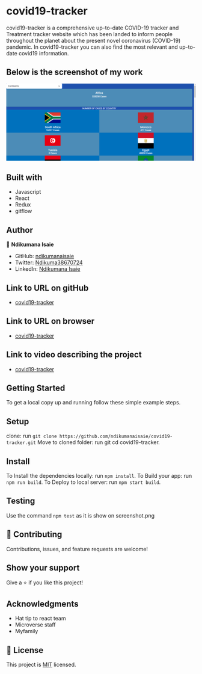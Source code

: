 # covid19-tracker
covid19-tracker is a comprehensive up-to-date COVID-19 tracker and Treatment tracker website which has been landed to inform people throughout the planet about the present novel coronavirus (COVID-19) pandemic. In covid19-tracker you can also find the most relevant and up-to-date covid19 information. 

## Below is the screenshot of my work
![covid19-tracker](https://github.com/ndikumanaisaie/covid19-tracker/blob/setup/src/assets/images/shot.png)

## Built with
- Javascript
- React
- Redux
- gitflow

## Author

👤 **Ndikumana Isaie**

- GitHub: [ndikumanaisaie](https://github.com/ndikumanaisaie)
- Twitter: [Ndikuma38670724](https://twitter.com/Ndikuma38670724)
- LinkedIn: [Ndikumana Isaie](https://www.linkedin.com/in/ndikumanaisaie/)

## Link to URL on gitHub
- [covid19-tracker](https://github.com/ndikumanaisaie/covid19-tracker.git)
## Link to URL on browser
- [covid19-tracker](https://isaiecovid19tracker.netlify.app/)
## Link to video describing the project
- [covid19-tracker](https://www.loom.com/share/4267831086c34bcebc7c664c7a01c44d)

## Getting Started

To get a local copy up and running follow these simple example steps.

## Setup
clone: run `git clone https://github.com/ndikumanaisaie/covid19-tracker.git`
Move to cloned folder: run git cd covid19-tracker.

## Install

To Install the dependencies locally: run `npm install`.
To Build your app: run `npm run build`.
To Deploy to local server: run `npm start build`.

## Testing

Use the command `npm test` as it is show on screenshot.png

## 🤝 Contributing

Contributions, issues, and feature requests are welcome!

## Show your support

Give a ⭐️ if you like this project!

## Acknowledgments

- Hat tip to react team
- Microverse staff
- Myfamily

## 📝 License

This project is [MIT](./MIT.md) licensed.
